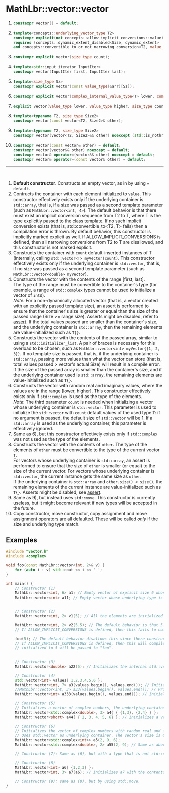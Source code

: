 # MathLbr::vector::vector
1. ```cpp
   constexpr vector() = default;
   ```
2. ```cpp
   template<concepts::underlying_vector_type T2>
   constexpr explicit(not concepts::allow_implicit_conversions::value) vector(T2 value)
   requires (concepts::dynamic_extent_disabled<Size, dynamic_extent>
   and concepts::convertible_to_or_not_narrowing_conversion<T2, value_type>)  
   ```
3. ```cpp
   constexpr explicit vector(size_type count);
   ```
4. ```cpp
   template<std::input_iterator InputIter>
   constexpr vector(InputIter first, InputIter last);
   ```
5. ```cpp
   template<size_type Sz>
   constexpr explicit vector(const value_type(&arr)[Sz]);
   ```
6. ```cpp
   constexpr explicit vector(complex_internal_value_type<T> lower, complex_internal_value_type<T> higher, size_type count = 1);
   ```
7. ```cpp
   explicit vector(value_type lower, value_type higher, size_type count = 1);
   ```
8. ```cpp
   template<typename T2, size_type Size2>
   constexpr vector(const vector<T2, Size2>& other);
   ```
9. ```cpp
   template<typename T2, size_type Size2>
   constexpr vector(vector<T2, Size2>&& other) noexcept (std::is_nothrow_move_constructible_v<T>)
   ```
9. ```cpp
   constexpr vector(const vector& other) = default;
   constexpr vector(vector&& other) noexcept = default;
   constexpr vector& operator=(vector&& other) noexcept = default;
   constexpr vector& operator=(const vector& other) = default;
   ```
<hr><br>
  
1) **Default constructor**. Constructs an empty vector, as in by using `= default`.
2) Contructs the container with each element initialized to `value`. This constructor effectively exists only if the underlying container is `std::array`, that is, if a size was passed as a second template parameter (such as `MathLbr::vector<int, 4>`).
The default behavior is that there must exist an implicit conversion sequence from T2 to T, where T is the type explicitly passed to the class template. If no such implicit conversion exists (that is, std::convertible_to<T2, T> fails) then a compilation error is thrown.
By default behavior, this constructor is implicitly marked explicit as well.
If ALLOW_IMPLICIT_CONVERSIONS is defined, then all narrowing conversions from T2 to T are disallowed, and this constructor is not marked explicit.
4) Constructs the container with `count` default-inserted instances of T (internally, calling `std::vector<T> myVector(count)`. This constructor effectively exists only if the underlying container is `std::vector`, that is, if no size was passed as a second template parameter (such as `MathLbr::vector<double> myVector`).
5) Constructs the vector with the contents of the range [first, last].
   <br> The type of the range must be convertible to the container's type (for example, a range of `std::complex` types cannot be used to initialize a vector of `int`s).
   <br>*Note:* For a non-dynamically allocated vector (that is, a vector created with an explicitly passed template size), an assert is performed to ensure that the container's   size is greater or equal than the size of the passed range (Size >= range size). Asserts might be disabled, refer to <a href="https://en.cppreference.com/w/cpp/error/assert">assert</a>.
   If the total values passed are smaller than the container's size, and the underlying container is `std::array`, then the remaining elements are value-initialized such as `T{}`.
5) Constructs the vector with the contents of the passed array, similar to using a `std::initializer_list`. A pair of braces is necessary for this overload to be chosen, such as `MathLbr::vector<int> myVector{{1, 2, 3}}`. If no template size is passed, that is, if the underlying container is `std::array`, passing more values than what the vector can store (that is, total values passed > vector's actual Size) will result in a compile error.<br>
If the size of the passed array is smaller than the container's size, and if the underlying container used is `std::array`, the remaining elements are value-initialized such as `T{}`.
6) Constructs the vector with random real and imaginary values, where the values are in the range [lower, higher]. This constructor effectively exists only if `std::complex` is used as the type of the elements.<br>
   *Note*: The third parameter `count` is needed when initializing a vector whose underlying container is `std::vector`. This parameter is used to initialize the `std::vector` with `count` default values of the used type `T`: if no argument is passed, the default size of `std::vector` will be 1. If a `std::array` is used as the underlying container, this parameter is effectively ignored.
7) Same as 6), but this constructor effectively exists only if `std::complex` was not used as the type of the elements.
8) Constructs the vector with the contents of `other`. The type of the elements of `other` must be convertible to the type of the current vector `T`.<br>
   For vectors whose underlying container is `std::array`, an assert is performed to ensure that the size of `other` is smaller (or equal) to the size of the current vector. For vectors whose underlying container is `std::vector`, the current instance gets the same size as `other`. <br>
   If the underlying container is `std::array` and `other.size() < size()`, the remaining elements of the current instance are value-initialized such as `T{}`.
   Asserts might be disabled, see <a href="https://en.cppreference.com/w/cpp/error/assert">assert</a>.
9) Same as 9), but instead uses `std::move`. This constructor is currently useless, but it might become relevant if new types will be accepted in the future.
10) Copy constructor, move constructor, copy assignment and move assignment operators are all defaulted. These will be called *only* if the size and underlying type match.

## Examples
```cpp
#include "vector.h"
#include <complex>

void foo(const MathLbr::vector<int, 2>& v) {
	for (auto i : v) std::cout << i << ' ';
}

int main() {
	// Constructor (1)
	MathLbr::vector<int, 6> a1; // Empty vector of explicit size 6 whose underlying type is std::array
	MathLbr::vector<int> a11; // Empty vector whose underlying type is std::vector, since no explicit size was passed as the second template argument.


	// Constructor (2)
	MathLbr::vector<int, 2> v1(5); // All the elements are initialized to 5. 

	MathLbr::vector<int, 2> v2(5.5); // The default behavior is that 5.5 is implicitly converted to an int, and all elements are initialized to 5.
	// If ALLOW_IMPLICIT_CONVERSIONS is defined, then this fails to compile, because narrowing conversions are disallowed.

	foo(5); // The default behavior disallows this since there constructor is marked explicit.
	// If ALLOW_IMPLICIT_CONVERSIONS is defined, then this will compile, and a vector MathLbr::vector<int, 2> with all elements
	// initialized to 5 will be passed to "foo".
	
	
	// Constructor (3)
	MathLbr::vector<double> a22(5); // Initializes the internal std::vector with 5 default values. The size of the container is 5.

	// Constructor (4)
	std::vector<int> values{ 1,2,3,4,5,6 };
	MathLbr::vector<int, 7> a3(values.begin(), values.end()); // Initializes a3 with the contents of values. Last element is default-initialized.
	//MathLbr::vector<int, 3> a33(values.begin(), values.end()); // Produces an assert: 3 is smaller than 6!
	MathLbr::vector<int> a333(values.begin(), values.end()); // Initializes the vector with the contents of value, std::vector is used as internal container.

	// Constructor (5)
	// Initializes a vector of complex numbers, the underlying container used is std::array.
	MathLbr::vector<std::complex<double>, 3> a4{ { {1,3}, {2,4} } };
	MathLbr::vector<short> a44{ { 2, 3, 4, 5, 6} }; // Initializes a vector of 5 shorts, the underlying container is std::vector.

	// Constructor (6)
	// Initializes the vector of complex numbers with random real and imaginary parts in the range [2, 9].
	// Uses std::vector as underlying container. The vector's size is 6 (the last parameter).
	MathLbr::vector<std::complex<int>> a5(2, 9, 6);
	MathLbr::vector<std::complex<double>, 2> a55(2, 9); // Same as above, but uses std::array. The last parameter is ignored.

	// Constructor (7): Same as (6), but with a type that is not std::complex.

	// Constructor (8)
	MathLbr::vector<int> a6{ {1,2,3} };
	MathLbr::vector<int, 3> a7(a6); // Initializes a7 with the contents of a6.

	// Constructor (9): same as (8), but by using std::move.
}

```
